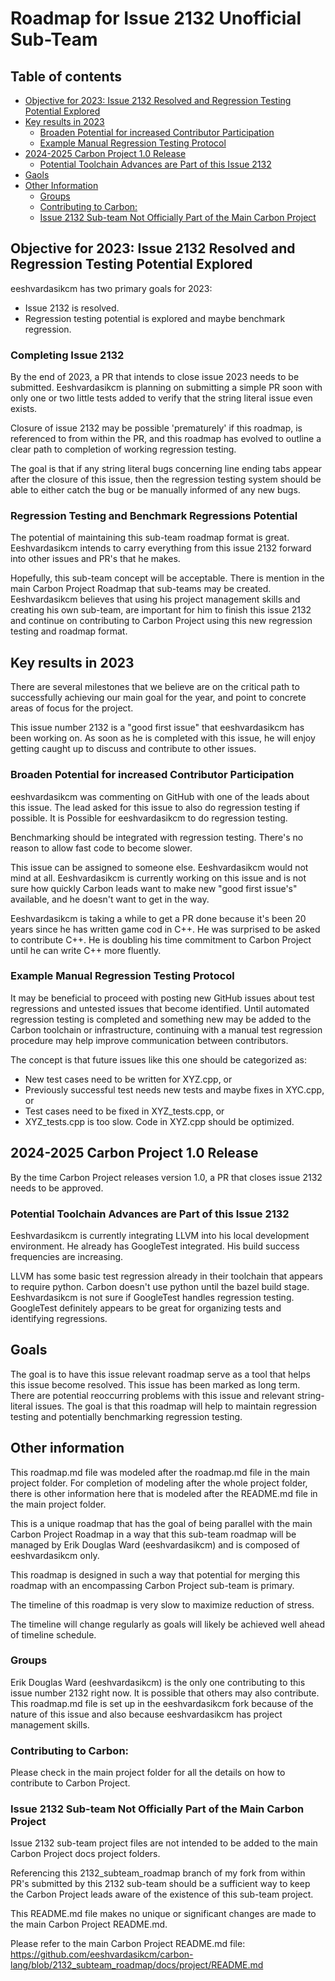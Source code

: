 # Roadmap for Issue 2132 Unofficial Sub-Team

<!--
Part of the Carbon Language project, under the Apache License v2.0 with LLVM
Exceptions. See /LICENSE for license information.
SPDX-License-Identifier: Apache-2.0 WITH LLVM-exception
-->

<!-- toc -->

## Table of contents

-   [Objective for 2023: Issue 2132 Resolved and Regression Testing Potential Explored](#objective-for-2023--issue-2132-resolved-and-regression-testing-potential-explored)
-   [Key results in 2023](#key-results-in-2023)
    -   [Broaden Potential for increased Contributor Participation](#broaden-potential-for-increased-contributor-participation)
    -   [Example Manual Regression Testing Protocol](#example-manual-regression-testing-protocol)
-   [2024-2025 Carbon Project 1.0 Release ](#2024-2025-carbon-project-10-release)
    -   [Potential Toolchain Advances are Part of this Issue 2132](#potential-toolchain-advances-are-part-of-this-issue-2132)
-   [Gaols](#goals)
-   [Other Information](#other-information)
    -   [Groups](#groups)
    - [Contributing to Carbon:](#contributing-to-carbon-)
    - [Issue 2132 Sub-team Not Officially Part of the Main Carbon Project](#issue-2132-sub-team-not-officially-part-of-the-main-carbon-project)

<!-- tocstop -->

## Objective for 2023: Issue 2132 Resolved and Regression Testing Potential Explored

eeshvardasikcm has two primary goals for 2023:

-   Issue 2132 is resolved.
-   Regression testing potential is explored and maybe benchmark regression.

### Completing Issue 2132

By the end of 2023, a PR that intends to close issue 2023 needs to be
submitted. Eeshvardasikcm is planning on submitting a simple PR soon with only
one or two little tests added to verify that the string literal issue even
exists.

Closure of issue 2132 may be possible 'prematurely' if this roadmap,
is referenced to from within the PR,
and this roadmap has evolved to outline a clear path to completion of working
regression testing.

The goal is that if any string literal bugs concerning line ending tabs appear
after the closure of this issue,
then the regression testing system should be able to either catch the bug or
be manually informed of any new bugs.

### Regression Testing and Benchmark Regressions Potential

The potential of maintaining this sub-team roadmap format is great.
Eeshvardasikcm intends to carry everything from this issue 2132 forward into
other issues and PR's that he makes.

Hopefully, this sub-team concept will be acceptable. There is mention in the
main Carbon Project Roadmap that sub-teams may be created. Eeshvardasikcm
believes that using his project management skills and creating his own
sub-team, are important for him to finish this issue 2132 and continue on
contributing to Carbon Project using this new regression testing and roadmap
format.

## Key results in 2023

There are several milestones that we believe are on the critical path to
successfully achieving our main goal for the year, and point to concrete areas
of focus for the project.

This issue number 2132 is a "good first issue" that eeshvardasikcm has been
working on. As soon as he is completed with this issue, he will enjoy getting
caught up to discuss and contribute to other issues.

### Broaden Potential for increased Contributor Participation

eeshvardasikcm was commenting on GitHub with one of the leads about this
issue. The lead asked for this issue to also do regression testing if
possible. It is Possible for eeshvardasikcm to do regression testing.

Benchmarking should be integrated with regression testing. There's no reason
to allow fast code to become slower.

This issue can be assigned to someone else. Eeshvardasikcm would not mind at
all. Eeshvardasikcm is currently working on this issue and is not sure how
quickly Carbon leads want to make new "good first issue's" available, and he
doesn't want to get in the way.

Eeshvardasikcm is taking a while to get a PR done because it's been 20 years
since he has written game cod in C++. He was surprised to be asked to
contribute C++. He is doubling his time commitment to Carbon Project until he
can write C++ more fluently.

### Example Manual Regression Testing Protocol

It may be beneficial to proceed with posting new GitHub issues about test
regressions and untested issues that become identified. Until automated
regression testing is completed and something new may be added to the Carbon
toolchain or infrastructure, continuing with a manual test regression
procedure may help improve communication between contributors.

The concept is that future issues like this one should be categorized as:

- New test cases need to be written for XYZ.cpp, or
- Previously successful test needs new tests and maybe fixes in XYC.cpp, or
- Test cases need to be fixed in XYZ_tests.cpp, or
- XYZ_tests.cpp is too slow. Code in XYZ.cpp should be optimized.

## 2024-2025 Carbon Project 1.0 Release 

By the time Carbon Project releases version 1.0,
a PR that closes issue 2132 needs to be approved.

### Potential Toolchain Advances are Part of this Issue 2132

Eeshvardasikcm is currently integrating LLVM into his local development
environment. He already has GoogleTest integrated. His build success
frequencies are increasing.

LLVM has some basic test regression already in their toolchain that appears to
require python. Carbon doesn't use python until the bazel build stage.
Eeshvardasikcm is not sure if GoogleTest handles regression testing.
GoogleTest definitely appears to be great for organizing tests and identifying
regressions.

## Goals

The goal is to have this issue relevant roadmap serve as a tool
that helps this issue become resolved. This issue has been
marked as long term. There are potential reoccurring problems with
this issue and relevant string-literal issues. The goal is that 
this roadmap will help to maintain regression testing and
potentially benchmarking regression testing.

## Other information

This roadmap.md file was modeled after the roadmap.md file in the
main project folder. For completion of modeling after the
whole project folder, there is other information here that is
modeled after the README.md file in the main project folder.

This is a unique roadmap that has the goal of being parallel with the main
Carbon Project Roadmap in a way that this sub-team roadmap will be managed by
Erik Douglas Ward (eeshvardasikcm) and is composed of eeshvardasikcm only.

This roadmap is designed in such a way that potential for merging this roadmap
with an encompassing Carbon Project sub-team is primary.

The timeline of this roadmap is very slow to maximize reduction of stress.

The timeline will change regularly as goals will likely be achieved well ahead
of timeline schedule.

### Groups

Erik Douglas Ward (eeshvardasikcm) is the only one contributing to this issue
number 2132 right now. It is possible that others may also contribute. This
roadmap.md file is set up in the eeshvardasikcm fork because of the nature of
this issue and also because eeshvardasikcm has project management skills.

### Contributing to Carbon:

Please check in the main project folder for all the details on how to
contribute to Carbon Project.

### Issue 2132 Sub-team Not Officially Part of the Main Carbon Project

Issue 2132 sub-team project files are not intended to be added to the main
Carbon Project docs project folders.

Referencing this 2132_subteam_roadmap branch of my fork from within PR's
submitted by this 2132 sub-team should be a sufficient way to keep the Carbon
Project leads aware of the existence of this sub-team project.

This README.md file makes no unique or significant changes are made to the
main Carbon Project README.md.

Please refer to the main Carbon Project README.md file:
https://github.com/eeshvardasikcm/carbon-lang/blob/2132_subteam_roadmap/docs/project/README.md